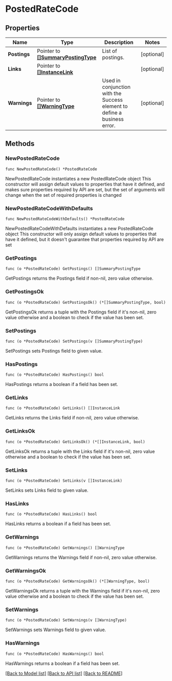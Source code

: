 # PostedRateCode

## Properties

Name | Type | Description | Notes
------------ | ------------- | ------------- | -------------
**Postings** | Pointer to [**[]SummaryPostingType**](SummaryPostingType.md) | List of postings. | [optional] 
**Links** | Pointer to [**[]InstanceLink**](InstanceLink.md) |  | [optional] 
**Warnings** | Pointer to [**[]WarningType**](WarningType.md) | Used in conjunction with the Success element to define a business error. | [optional] 

## Methods

### NewPostedRateCode

`func NewPostedRateCode() *PostedRateCode`

NewPostedRateCode instantiates a new PostedRateCode object
This constructor will assign default values to properties that have it defined,
and makes sure properties required by API are set, but the set of arguments
will change when the set of required properties is changed

### NewPostedRateCodeWithDefaults

`func NewPostedRateCodeWithDefaults() *PostedRateCode`

NewPostedRateCodeWithDefaults instantiates a new PostedRateCode object
This constructor will only assign default values to properties that have it defined,
but it doesn't guarantee that properties required by API are set

### GetPostings

`func (o *PostedRateCode) GetPostings() []SummaryPostingType`

GetPostings returns the Postings field if non-nil, zero value otherwise.

### GetPostingsOk

`func (o *PostedRateCode) GetPostingsOk() (*[]SummaryPostingType, bool)`

GetPostingsOk returns a tuple with the Postings field if it's non-nil, zero value otherwise
and a boolean to check if the value has been set.

### SetPostings

`func (o *PostedRateCode) SetPostings(v []SummaryPostingType)`

SetPostings sets Postings field to given value.

### HasPostings

`func (o *PostedRateCode) HasPostings() bool`

HasPostings returns a boolean if a field has been set.

### GetLinks

`func (o *PostedRateCode) GetLinks() []InstanceLink`

GetLinks returns the Links field if non-nil, zero value otherwise.

### GetLinksOk

`func (o *PostedRateCode) GetLinksOk() (*[]InstanceLink, bool)`

GetLinksOk returns a tuple with the Links field if it's non-nil, zero value otherwise
and a boolean to check if the value has been set.

### SetLinks

`func (o *PostedRateCode) SetLinks(v []InstanceLink)`

SetLinks sets Links field to given value.

### HasLinks

`func (o *PostedRateCode) HasLinks() bool`

HasLinks returns a boolean if a field has been set.

### GetWarnings

`func (o *PostedRateCode) GetWarnings() []WarningType`

GetWarnings returns the Warnings field if non-nil, zero value otherwise.

### GetWarningsOk

`func (o *PostedRateCode) GetWarningsOk() (*[]WarningType, bool)`

GetWarningsOk returns a tuple with the Warnings field if it's non-nil, zero value otherwise
and a boolean to check if the value has been set.

### SetWarnings

`func (o *PostedRateCode) SetWarnings(v []WarningType)`

SetWarnings sets Warnings field to given value.

### HasWarnings

`func (o *PostedRateCode) HasWarnings() bool`

HasWarnings returns a boolean if a field has been set.


[[Back to Model list]](../README.md#documentation-for-models) [[Back to API list]](../README.md#documentation-for-api-endpoints) [[Back to README]](../README.md)



